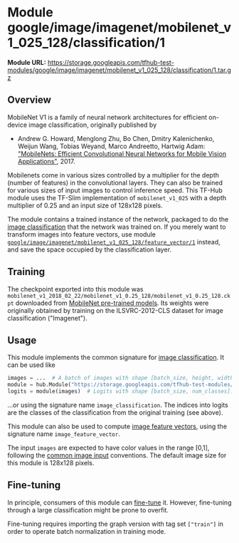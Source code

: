 # Module google/image/imagenet/mobilenet_v1_025_128/classification/1

**Module URL:** https://storage.googleapis.com/tfhub-test-modules/google/image/imagenet/mobilenet_v1_025_128/classification/1.tar.gz

## Overview

MobileNet V1 is a family of neural network architectures for efficient
on-device  image classification, originally published by

  * Andrew G. Howard, Menglong Zhu, Bo Chen, Dmitry Kalenichenko, Weijun Wang,
    Tobias Weyand, Marco Andreetto, Hartwig Adam:
    ["MobileNets: Efficient Convolutional Neural Networks for
    Mobile Vision Applications"](https://arxiv.org/abs/1704.04861), 2017.

Mobilenets come in various sizes controlled by a multiplier for the
depth (number of features) in the convolutional layers. They can also be
trained for various sizes of input images to control inference speed.
This TF-Hub module uses the TF-Slim implementation of
`mobilenet_v1_025`
with a depth multiplier of 0.25 and an input size of
128x128 pixels.

The module contains a trained instance of the network, packaged to do
the [image classification](https://github.com/tensorflow/hub/blob/master/docs/common_signatures/images.md#image-classification)
that the network was trained on. If you merely want to transform images into
feature vectors, use module
[`google/image/imagenet/mobilenet_v1_025_128/feature_vector/1`](../feature_vector/1.md)
instead, and save the space occupied by the classification layer.


## Training

The checkpoint exported into this module was `mobilenet_v1_2018_02_22/mobilenet_v1_0.25_128/mobilenet_v1_0.25_128.ckpt` downloaded
from
[MobileNet pre-trained models](https://github.com/tensorflow/models/blob/master/research/slim/nets/mobilenet_v1.md).
Its weights were originally obtained by training on the ILSVRC-2012-CLS
dataset for image classification ("Imagenet").

## Usage

This module implements the common signature for 
[image classification](https://github.com/tensorflow/hub/blob/master/docs/common_signatures/images.md#image-classification).
It can be used like

```python
images = ...  # A batch of images with shape [batch_size, height, width, 3].
module = hub.Module("https://storage.googleapis.com/tfhub-test-modules/google/image/imagenet/mobilenet_v1_025_128/classification/1.tar.gz")
logits = module(images)  # Logits with shape [batch_size, num_classes].
```

...or using the signature name `image_classification`. The indices into logits
are the classes of the classification from the original training (see above).

This module can also be used to compute [image feature
vectors](https://github.com/tensorflow/hub/blob/master/docs/common_signatures/images.md#image-feature-vector),
using the signature name `image_feature_vector`.

The input `images` are expected to have color values in the range [0,1],
following the [common image input](https://github.com/tensorflow/hub/blob/master/docs/common_signatures/images.md#image-input)
conventions. The default image size for this module is
128x128 pixels.


## Fine-tuning

In principle, consumers of this module can
[fine-tune](https://github.com/tensorflow/hub/blob/master/README.md#fine-tuning)
it. However, fine-tuning through a large classification might be prone to
overfit.

Fine-tuning requires importing the graph version with tag set `["train"]`
in order to operate batch normalization in training mode.

